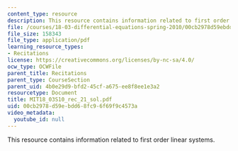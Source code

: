 ```yaml
---
content_type: resource
description: This resource contains information related to first order linear systems.
file: /courses/18-03-differential-equations-spring-2010/00cb2978d59ebdd68fc96f69f9c4573a_MIT18_03S10_rec_21_sol.pdf
file_size: 158343
file_type: application/pdf
learning_resource_types:
- Recitations
license: https://creativecommons.org/licenses/by-nc-sa/4.0/
ocw_type: OCWFile
parent_title: Recitations
parent_type: CourseSection
parent_uid: 4b0e29d9-bfd2-45cf-a675-ee8f8ee1e3a2
resourcetype: Document
title: MIT18_03S10_rec_21_sol.pdf
uid: 00cb2978-d59e-bdd6-8fc9-6f69f9c4573a
video_metadata:
  youtube_id: null
---
```

This resource contains information related to first order linear systems.
